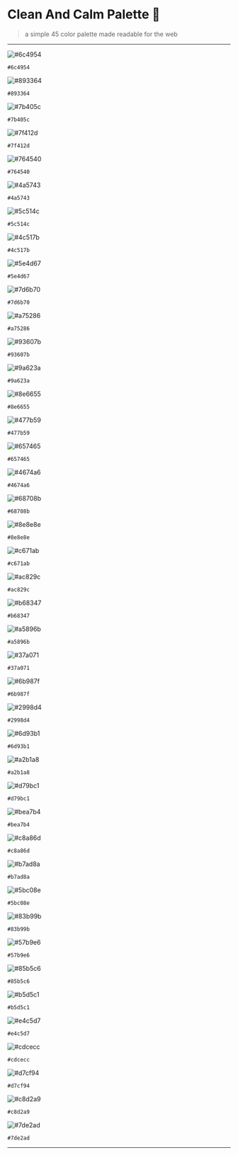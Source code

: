 # Clean And Calm Palette :art:

> a simple 45 color palette made readable for the web

--- 

![#6c4954](http://via.placeholder.com/50/6c4954/000000?text=+)

`#6c4954`

![#893364](http://via.placeholder.com/50/893364/000000?text=+)

`#893364`

![#7b405c](http://via.placeholder.com/50/7b405c/000000?text=+)

`#7b405c`

![#7f412d](http://via.placeholder.com/50/7f412d/000000?text=+)

`#7f412d`

![#764540](http://via.placeholder.com/50/764540/000000?text=+)

`#764540`

![#4a5743](http://via.placeholder.com/50/4a5743/000000?text=+)

`#4a5743`

![#5c514c](http://via.placeholder.com/50/5c514c/000000?text=+)

`#5c514c`

![#4c517b](http://via.placeholder.com/50/4c517b/000000?text=+)

`#4c517b`

![#5e4d67](http://via.placeholder.com/50/5e4d67/000000?text=+)

`#5e4d67`

![#7d6b70](http://via.placeholder.com/50/7d6b70/000000?text=+)

`#7d6b70`

![#a75286](http://via.placeholder.com/50/a75286/000000?text=+)

`#a75286`

![#93607b](http://via.placeholder.com/50/93607b/000000?text=+)

`#93607b`

![#9a623a](http://via.placeholder.com/50/9a623a/000000?text=+)

`#9a623a`

![#8e6655](http://via.placeholder.com/50/8e6655/000000?text=+)

`#8e6655`

![#477b59](http://via.placeholder.com/50/477b59/000000?text=+)

`#477b59`

![#657465](http://via.placeholder.com/50/657465/000000?text=+)

`#657465`

![#4674a6](http://via.placeholder.com/50/4674a6/000000?text=+)

`#4674a6`

![#68708b](http://via.placeholder.com/50/68708b/000000?text=+)

`#68708b`

![#8e8e8e](http://via.placeholder.com/50/8e8e8e/000000?text=+)

`#8e8e8e`

![#c671ab](http://via.placeholder.com/50/c671ab/000000?text=+)

`#c671ab`

![#ac829c](http://via.placeholder.com/50/ac829c/000000?text=+)

`#ac829c`

![#b68347](http://via.placeholder.com/50/b68347/000000?text=+)

`#b68347`

![#a5896b](http://via.placeholder.com/50/a5896b/000000?text=+)

`#a5896b`

![#37a071](http://via.placeholder.com/50/37a071/000000?text=+)

`#37a071`

![#6b987f](http://via.placeholder.com/50/6b987f/000000?text=+)

`#6b987f`

![#2998d4](http://via.placeholder.com/50/2998d4/000000?text=+)

`#2998d4`

![#6d93b1](http://via.placeholder.com/50/6d93b1/000000?text=+)

`#6d93b1`

![#a2b1a8](http://via.placeholder.com/50/a2b1a8/000000?text=+)

`#a2b1a8`

![#d79bc1](http://via.placeholder.com/50/d79bc1/000000?text=+)

`#d79bc1`

![#bea7b4](http://via.placeholder.com/50/bea7b4/000000?text=+)

`#bea7b4`

![#c8a86d](http://via.placeholder.com/50/c8a86d/000000?text=+)

`#c8a86d`

![#b7ad8a](http://via.placeholder.com/50/b7ad8a/000000?text=+)

`#b7ad8a`

![#5bc08e](http://via.placeholder.com/50/5bc08e/000000?text=+)

`#5bc08e`

![#83b99b](http://via.placeholder.com/50/83b99b/000000?text=+)

`#83b99b`

![#57b9e6](http://via.placeholder.com/50/57b9e6/000000?text=+)

`#57b9e6`

![#85b5c6](http://via.placeholder.com/50/85b5c6/000000?text=+)

`#85b5c6`

![#b5d5c1](http://via.placeholder.com/50/b5d5c1/000000?text=+)

`#b5d5c1`

![#e4c5d7](http://via.placeholder.com/50/e4c5d7/000000?text=+)

`#e4c5d7`

![#cdcecc](http://via.placeholder.com/50/cdcecc/000000?text=+)

`#cdcecc`

![#d7cf94](http://via.placeholder.com/50/d7cf94/000000?text=+)

`#d7cf94`

![#c8d2a9](http://via.placeholder.com/50/c8d2a9/000000?text=+)

`#c8d2a9`

![#7de2ad](http://via.placeholder.com/50/7de2ad/000000?text=+)

`#7de2ad`

---
